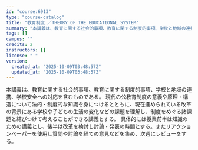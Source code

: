 ```yaml
---
id: "course:6913"
type: "course-catalog"
title: "教育制度 ／THEORY OF THE EDUCATIONAL SYSTEM"
summary: "本講義は、教育に関する社会的事項、教育に関する制度的事項、学校と地域の連携、学校安全への対応を含むものである。 現代の公教育制度の意義や原理・構造について法的・制度的な知識を身につけるとともに、現在進められている改革の背景にある学校や子ども…"
tags: []
campus: ""
credits: 2
instructors: []
license: " "
version:
  created_at: "2025-10-09T03:48:57Z"
  updated_at: "2025-10-09T03:48:57Z"
---
```


本講義は、教育に関する社会的事項、教育に関する制度的事項、学校と地域の連携、学校安全への対応を含むものである。 現代の公教育制度の意義や原理・構造について法的・制度的な知識を身につけるとともに、現在進められている改革の背景にある学校や子どもの生活の変化などの課題を理解し、制度をめぐる諸課題と結びつけて考えることができる講義とする。 具体的には授業前半は知識のための講義とし、後半は改革を検討し討論・発表の時間とする。またリアクションペーパーを使用し質問や討論を経ての意見などを集め、次週にレビューをする。
